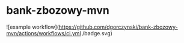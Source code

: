 # bank-zbozowy-mvn
![example workflow](https://github.com/dgorczynski/bank-zbozowy-mvn/actions/workflows/ci.yml
/badge.svg)
